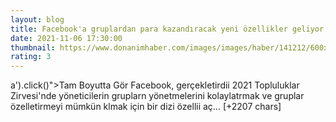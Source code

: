 ```yaml
--- 
layout: blog
title: Facebook'a gruplardan para kazandıracak yeni özellikler geliyor
date: 2021-11-06 17:30:00
thumbnail: https://www.donanimhaber.com/images/images/haber/141212/600x338facebook-ta-gruplardan-para-kazanilabilecek.jpg
rating: 3
---
```

a').click()"&gt;Tam Boyutta Gör
Facebook, gerçekletirdii 2021 Topluluklar Zirvesi'nde yöneticilerin gruplarn yönetmelerini kolaylatrmak ve gruplar özelletirmeyi mümkün klmak için bir dizi özellii aç… [+2207 chars]
